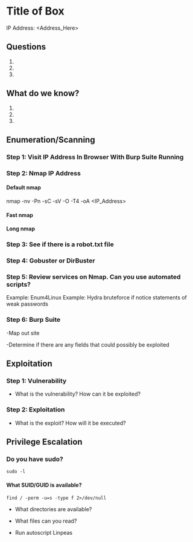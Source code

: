 # Title of Box

IP Address: <Address_Here>

## Questions

1.
2.
3.

## What do we know?

1. 
2.
3.

## Enumeration/Scanning

### Step 1: Visit IP Address In Browser With Burp Suite Running


### Step 2: Nmap IP Address

#### Default nmap
nmap -nv -Pn -sC -sV -O -T4 -oA <IP_Address>


#### Fast nmap


#### Long nmap


### Step 3: See if there is a robot.txt file 


### Step 4: Gobuster or DirBuster


### Step 5: Review services on Nmap. Can you use automated scripts?

Example: Enum4Linux
Example: Hydra bruteforce if notice statements of weak passwords

### Step 6: Burp Suite

-Map out site

-Determine if there are any fields that could possibly be exploited

## Exploitation

### Step 1: Vulnerability

- What is the vulnerability? How can it be exploited?

### Step 2: Exploitation

- What is the exploit? How will it be executed?

## Privilege Escalation

### Do you have sudo? 

```
sudo -l
```

#### What SUID/GUID is available?

```
find / -perm -u=s -type f 2>/dev/null
```


- What directories are available?

- What files can you read?

- Run autoscript Linpeas

